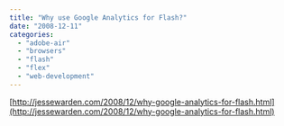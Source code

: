 ```yaml
---
title: "Why use Google Analytics for Flash?"
date: "2008-12-11"
categories: 
  - "adobe-air"
  - "browsers"
  - "flash"
  - "flex"
  - "web-development"
---
```


[http://jessewarden.com/2008/12/why-google-analytics-for-flash.html](http://jessewarden.com/2008/12/why-google-analytics-for-flash.html)
